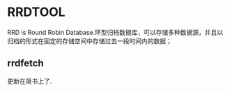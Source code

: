 # RRDTOOL

RRD is Round Robin Database.环型归档数据库，可以存储多种数据源，并且以归档的形式在固定的存储空间中存储过去一段时间内的数据；

## rrdfetch


更新在简书上了.